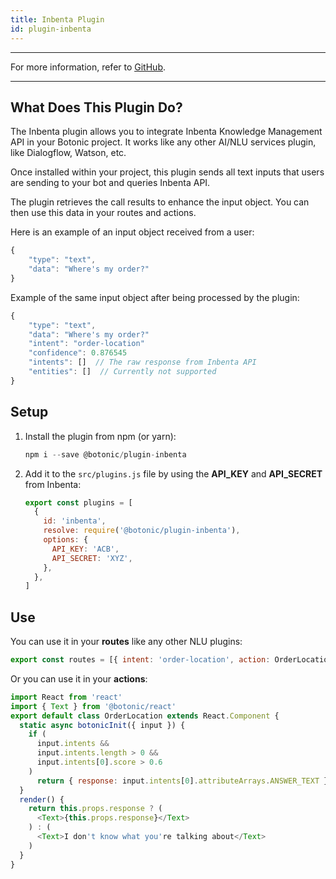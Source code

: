 ```yaml
---
title: Inbenta Plugin
id: plugin-inbenta
---
```


---

For more information, refer to [<u>GitHub</u>](https://github.com/hubtype/botonic/tree/master/packages/botonic-plugin-inbenta).

---

## What Does This Plugin Do?

The Inbenta plugin allows you to integrate Inbenta Knowledge Management API in your Botonic project. It works like any other AI/NLU services plugin, like Dialogflow, Watson, etc. 

Once installed within your project, this plugin sends all text inputs that users are sending to your bot and queries Inbenta API. 

The plugin retrieves the call results to enhance the input object. You can then use this data in your routes and actions.

Here is an example of an input object received from a user:
```javascript
{
    "type": "text",
    "data": "Where's my order?"
}
```

Example of the same input object after being processed by the plugin:
```javascript
{
    "type": "text",
    "data": "Where's my order?"
    "intent": "order-location"
    "confidence": 0.876545
    "intents": []  // The raw response from Inbenta API
    "entities": []  // Currently not supported
}
```

## Setup

1. Install the plugin from npm (or yarn):
   ```javascript
   npm i --save @botonic/plugin-inbenta
   ```

2. Add it to the `src/plugins.js` file by using the **API_KEY** and **API_SECRET** from Inbenta:
   ```javascript
   export const plugins = [
     {
       id: 'inbenta',
       resolve: require('@botonic/plugin-inbenta'),
       options: {
         API_KEY: 'ACB',
         API_SECRET: 'XYZ',
       },
     },
   ]
   ```
   
## Use   

You can use it in your **routes** like any other NLU plugins:

   ```javascript
   export const routes = [{ intent: 'order-location', action: OrderLocation }]
   ```

Or you can use it in your **actions**:

   ```javascript
   import React from 'react'
   import { Text } from '@botonic/react'
   export default class OrderLocation extends React.Component {
     static async botonicInit({ input }) {
       if (
         input.intents &&
         input.intents.length > 0 &&
         input.intents[0].score > 0.6
       )
         return { response: input.intents[0].attributeArrays.ANSWER_TEXT }
     }
     render() {
       return this.props.response ? (
         <Text>{this.props.response}</Text>
       ) : (
         <Text>I don't know what you're talking about</Text>
       )
     }
   }
   ```